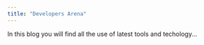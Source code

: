 ```yaml
---
title: "Developers Arena"
---
```


In this blog you will find all the use of latest tools and techology...
